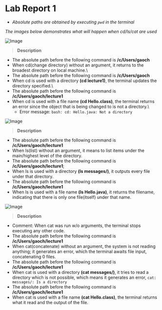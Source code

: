 # Lab Report 1
* *Absolute paths are obtained by executing `pwd` in the terminal*
  
*The images below demonstrates what will happen when cd/ls/cat are used*

![Image](https://rxwy.github.io/cse15l-lab-reports/labreport1/img/cd.png)
> **Description**

* The absolute path before the following command is **/c/Users/gaoch**
* When cd(change directory) without an argument, it returns to the broadest directory on local machine.\
* The absolute path before the following command is **/c/Users/gaoch**
* When cd is used with a directory **(cd lecture1)**, the terminal updates the directory specified.\
* The absolute path before the following command is **/c/Users/gaoch/lecture1**
* When cd is used with a file name **(cd Hello.class)**, the terminal returns an error since the object that is being changed to is not a directory.\
  * Error message: `bash: cd: Hello.java: Not a directory`


![Image](https://rxwy.github.io/cse15l-lab-reports/labreport1/img/ls.png)
> **Description**
* The absolute path before the following command is **/c/Users/gaoch/lecture1**
* When ls(list) without an argument, it means to list items under the main/highest level of the directory.
* The absolute path before the following command is **/c/Users/gaoch/lecture1**;
* When ls is used with a directory **(ls messages/)**, it outputs every file under that directory.
* The absolute path before the following command is **/c/Users/gaoch/lecture1**
* When ls is used with a file name **(ls Hello.java)**, it returns the filename, indicating that there is only one file(itself) under that name. 

![Image](https://rxwy.github.io/cse15l-lab-reports/labreport1/img/cat.png)
> **Description**
* Comment: When cat was run w/o arguments, the terminal stops executing any other code.
* The absolute path before the following command is **/c/Users/gaoch/lecture1**
* When cat(concatenate) without an argument, the system is not reading anything; it generates an error, which the terminal awaits file input, concatenating 0 files.
* The absolute path before the following command is **/c/Users/gaoch/lecture1**
* When cat is used with a directory **(cat messages/)**, it tries to read a directory which is not possible, which means it generates an error, `cat: messages/: Is a directory`
* The absolute path before the following command is **/c/Users/gaoch/lecture1**
* When cat is used with a file name **(cat Hello.class)**, the terminal returns what it read and the output of the file.

